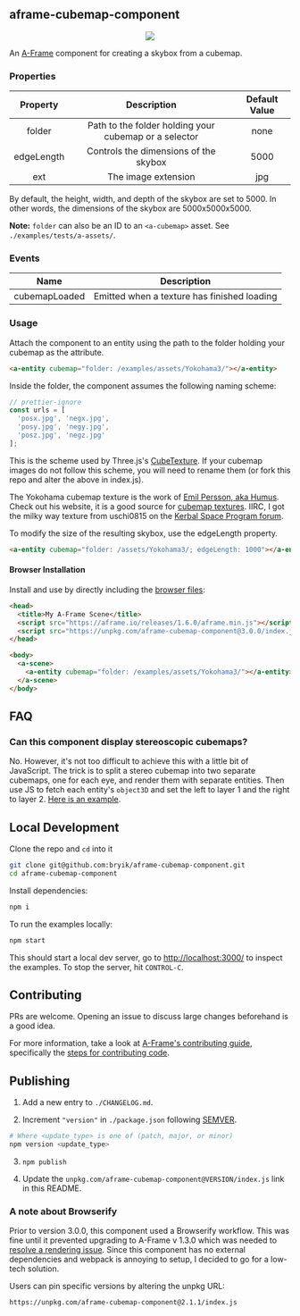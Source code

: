 ## aframe-cubemap-component

<p align="center">
  <img src="preview.png"/>
</p>

An [A-Frame](https://aframe.io) component for creating a skybox from a cubemap.

### Properties

|  Property  |                      Description                      | Default Value |
| :--------: | :---------------------------------------------------: | :-----------: |
|   folder   | Path to the folder holding your cubemap or a selector |     none      |
| edgeLength |         Controls the dimensions of the skybox         |     5000      |
|    ext     |                  The image extension                  |      jpg      |

By default, the height, width, and depth of the skybox are set to 5000. In other words, the dimensions of the skybox are 5000x5000x5000.

**Note:** `folder` can also be an ID to an `<a-cubemap>` asset. See `./examples/tests/a-assets/`.

### Events

|     Name      |                 Description                 |
| :-----------: | :-----------------------------------------: |
| cubemapLoaded | Emitted when a texture has finished loading |

### Usage

Attach the component to an entity using the path to the folder holding your cubemap as the attribute.

```html
<a-entity cubemap="folder: /examples/assets/Yokohama3/"></a-entity>
```

Inside the folder, the component assumes the following naming scheme:

```javascript
// prettier-ignore
const urls = [
  'posx.jpg', 'negx.jpg',
  'posy.jpg', 'negy.jpg',
  'posz.jpg', 'negz.jpg'
];
```

This is the scheme used by Three.js's [CubeTexture](http://threejs.org/docs/index.html#Reference/Textures/CubeTexture). If your cubemap images do not follow this scheme, you will need to rename them (or fork this repo and alter the above in index.js).

The Yokohama cubemap texture is the work of [Emil Persson, aka Humus](http://www.humus.name). Check out his website, it is a good source for [cubemap textures](http://www.humus.name/index.php?page=Textures). IIRC, I got the milky way texture from uschi0815 on the [Kerbal Space Program forum](http://forum.kerbalspaceprogram.com/index.php?/topic/128932-milky-way-panorama-as-skybox-for-texturereplacer/).

To modify the size of the resulting skybox, use the edgeLength property.

```html
<a-entity cubemap="folder: /assets/Yokohama3/; edgeLength: 1000"></a-entity>
```

#### Browser Installation

Install and use by directly including the [browser files](dist):

```html
<head>
  <title>My A-Frame Scene</title>
  <script src="https://aframe.io/releases/1.6.0/aframe.min.js"></script>
  <script src="https://unpkg.com/aframe-cubemap-component@3.0.0/index.js"></script>
</head>

<body>
  <a-scene>
    <a-entity cubemap="folder: /examples/assets/Yokohama3/"></a-entity>
  </a-scene>
</body>
```

## FAQ

### Can this component display stereoscopic cubemaps?

No. However, it's not too difficult to achieve this with a little bit of JavaScript. The trick is to split a stereo cubemap into two separate cubemaps, one for each eye, and render them with separate entities. Then use JS to fetch each entity's `object3D` and set the left to layer 1 and the right to layer 2. [Here is an example](https://github.com/bryik/aframe-metaverse-contest/blob/gh-pages/examples/fushimi-inari.html#L31).

## Local Development

Clone the repo and `cd` into it

```bash
git clone git@github.com:bryik/aframe-cubemap-component.git
cd aframe-cubemap-component
```

Install dependencies:

```bash
npm i
```

To run the examples locally:

```bash
npm start
```

This should start a local dev server, go to [http://localhost:3000/](http://localhost:3000/) to inspect the examples. To stop the server, hit `CONTROL-C`.

## Contributing

PRs are welcome. Opening an issue to discuss large changes beforehand is a good idea.

For more information, take a look at [A-Frame's contributing guide](https://github.com/aframevr/aframe/blob/master/CONTRIBUTING.md), specifically the [steps for contributing code](https://github.com/aframevr/aframe/blob/master/CONTRIBUTING.md#contribute-code-to-a-frame).

## Publishing

1. Add a new entry to `./CHANGELOG.md`.

2. Increment `"version"` in `./package.json` following [SEMVER](https://semver.org/).

```bash
# Where <update_type> is one of (patch, major, or minor)
npm version <update_type>
```

3. `npm publish`

4. Update the `unpkg.com/aframe-cubemap-component@VERSION/index.js` link in this README.

### A note about Browserify

Prior to version 3.0.0, this component used a Browserify workflow. This was fine until it prevented upgrading to A-Frame v 1.3.0 which was needed to [resolve a rendering issue](https://github.com/bryik/aframe-cubemap-component/issues/39#issuecomment-1312806990). Since this component has no external dependencies and webpack is annoying to setup, I decided to go for a low-tech solution.

Users can pin specific versions by altering the unpkg URL:

```
https://unpkg.com/aframe-cubemap-component@2.1.1/index.js
```

